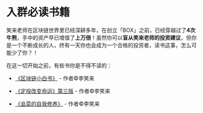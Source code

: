 # 入群必读书籍

笑来老师在区块链世界里已经深耕多年，在创立「BOX」之前，已经穿越过了**4次牛熊**，手中的资产早已增值了**上万倍**！虽然你可以**盲从笑来老师的投资建议**，但你是一个不断成长的人，终有一天你也会成为一个合格的投资者，读书这事，怎么可能少了你？！

在这一切开始之前，有些书你是不得不读的：

- [《区块链小白书》](https://github.com/BobbyLH/Guide-for-BOX-Regular-Investment-Group/blob/master/%E5%85%A5%E7%BE%A4%E5%BF%85%E8%AF%BB%E4%B9%A6%E7%B1%8D/%E3%80%8A%E5%8C%BA%E5%9D%97%E9%93%BE%E5%B0%8F%E7%99%BD%E4%B9%A6%E3%80%8B.md) - 作者©李笑来

- [《定投改变命运》第三版](https://github.com/BobbyLH/Guide-for-BOX-Regular-Investment-Group/blob/master/%E5%85%A5%E7%BE%A4%E5%BF%85%E8%AF%BB%E4%B9%A6%E7%B1%8D/%E3%80%8A%E5%AE%9A%E6%8A%95%E6%94%B9%E5%8F%98%E5%91%BD%E8%BF%90%E3%80%8B%E7%AC%AC%E4%B8%89%E7%89%88.md) - 作者©李笑来

- [《韭菜的自我修养》](https://github.com/BobbyLH/Guide-for-BOX-Regular-Investment-Group/blob/master/%E5%85%A5%E7%BE%A4%E5%BF%85%E8%AF%BB%E4%B9%A6%E7%B1%8D/%E3%80%8A%E9%9F%AD%E8%8F%9C%E7%9A%84%E8%87%AA%E6%88%91%E4%BF%AE%E5%85%BB%E3%80%8B.md) - 作者©李笑来